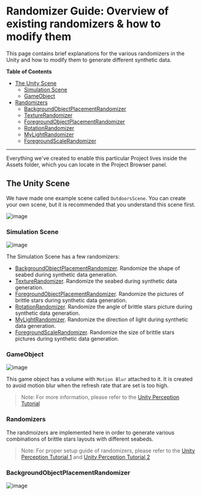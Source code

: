 # Randomizer Guide: Overview of existing randomizers & how to modify them

This page contains brief explanations for the various randomizers in the Unity and how to modify them to generate different synthetic data.

**Table of Contents**
- [The Unity Scene](#the-unity-scene)
    - [Simulation Scene](#simulation-scene)
    - [GameObject](#gameobject)
- [Randomizers](#randomizers)
    - [BackgroundObjectPlacementRandomizer](#backgroundobjectplacementrandomizer)
    - [TextureRandomizer](#texturerandomizer)
    - [ForegroundObjectPlacementRandomizer](#foregroundobjectplacementrandomizer)
    - [RotationRandomizer](#rotationrandomizer)
    - [MyLightRandomizer](#mylightrandomizer)
    - [ForegroundScaleRandomizer](#foregroundscalerandomizer)
      
---

Everything we've created to enable this particular Project lives inside the Assets folder, which you can locate in the Project Browser panel.

## The Unity Scene
We have made one example scene called `OutdoorsScene`. You can create your own scene, but it is recommended that you understand this scene first.  

![image](https://github.com/user-attachments/assets/219d1921-848f-465a-a336-b3d1882cda99)


### Simulation Scene
![image](https://github.com/user-attachments/assets/e9ce1bb2-5d8a-4203-802b-65a28237b43f)

The Simulation Scene has a few randomizers:
- [BackgroundObjectPlacementRandomizer](#backgroundobjectplacementrandomizer). Randomize the shape of seabed during synthetic data generation.
- [TextureRandomizer](#texturerandomizer). Randomize the seabed during synthetic data generation.
- [ForegroundObjectPlacementRandomizer](#foregroundobjectplacementrandomizer). Randomize the pictures of brittle stars during synthetic data generation.
- [RotationRandomizer](#rotationrandomizer). Randomize the angle of brittle stars picture during synthetic data generation.
- [MyLightRandomizer](#mylightrandomizer). Randomize the direction of light during synthetic data generation.
- [ForegroundScaleRandomizer](#foregroundscalerandomizer). Randomize the size of brittle stars pictures during synthetic data generation.


### GameObject
![image](https://github.com/user-attachments/assets/625e5f5b-b7ff-410d-b02b-4a1848f63072)

This game object has a volume with `Motion Blur` attached to it. It is created to avoid motion blur when the refresh rate that are set is too high.

> Note: For more information, please refer to the [Unity Perception Tutorial](https://github.com/Unity-Technologies/com.unity.perception/blob/main/com.unity.perception/Documentation~/Tutorial/Phase1.md)

### Randomizers
The randmoizers are implemented here in order to generate various combinations of brittle stars layouts with different seabeds.
> Note: For proper setup guide of randomizers, please refer to the [Unity Perception Tutorial 1](https://github.com/Unity-Technologies/com.unity.perception/blob/main/com.unity.perception/Documentation~/Tutorial/Phase1.md) and [Unity Perception Tutorial 2](https://github.com/Unity-Technologies/com.unity.perception/blob/main/com.unity.perception/Documentation~/Tutorial/Phase2.md)

### BackgroundObjectPlacementRandomizer
![image](https://github.com/user-attachments/assets/c9ea983a-9230-47a9-9c8c-912ff52e7e7a)
